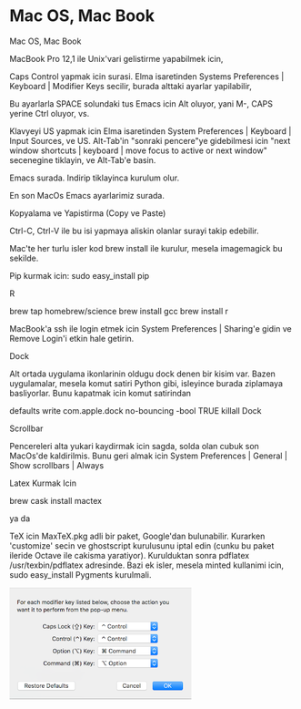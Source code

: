 # Mac OS, Mac Book




Mac OS, Mac Book 




MacBook Pro 12,1 ile Unix'vari gelistirme yapabilmek icin, 

Caps Control yapmak icin surasi. Elma isaretinden Systems Preferences | Keyboard | Modifier Keys secilir, burada alttaki ayarlar yapilabilir,




Bu ayarlarla SPACE solundaki tus Emacs icin Alt oluyor, yani M-, CAPS yerine Ctrl oluyor, vs.

Klavyeyi US yapmak icin Elma isaretinden System Preferences | Keyboard | Input Sources, ve US.
Alt-Tab'in "sonraki pencere"ye gidebilmesi icin "next window shortcuts | keyboard | move focus to active or next window" secenegine tiklayin, ve Alt-Tab'e basin.

Emacs surada. Indirip tiklayinca kurulum olur.

En son MacOs Emacs ayarlarimiz surada.

Kopyalama ve Yapistirma (Copy ve Paste)

Ctrl-C, Ctrl-V ile bu isi yapmaya aliskin olanlar surayi takip edebilir.

Mac'te her turlu isler kod brew install ile kurulur, mesela imagemagick bu sekilde.

Pip kurmak icin: sudo easy_install pip

R

brew tap homebrew/science
brew install gcc
brew install r

MacBook'a ssh ile login etmek icin System Preferences | Sharing'e gidin ve Remove Login'i etkin hale getirin. 

Dock

Alt ortada uygulama ikonlarinin oldugu dock denen bir kisim var. Bazen uygulamalar, mesela komut satiri Python gibi, isleyince burada ziplamaya basliyorlar. Bunu kapatmak icin komut satirindan

defaults write com.apple.dock no-bouncing -bool TRUE
killall Dock

Scrollbar

Pencereleri alta yukari kaydirmak icin sagda, solda olan cubuk son MacOs'de kaldirilmis. Bunu geri almak icin System Preferences | General | Show scrollbars | Always

Latex Kurmak Icin

brew cask install mactex

ya da

TeX icin MaxTeX.pkg adli bir paket, Google'dan bulunabilir. Kurarken 'customize' secin ve ghostscript kurulusunu iptal edin (cunku bu paket ileride Octave ile cakisma yaratiyor). Kurulduktan sonra pdflatex /usr/texbin/pdflatex adresinde. Bazi ek isler, mesela minted kullanimi icin, sudo easy_install Pygments kurulmali.




![](mackey.png)
